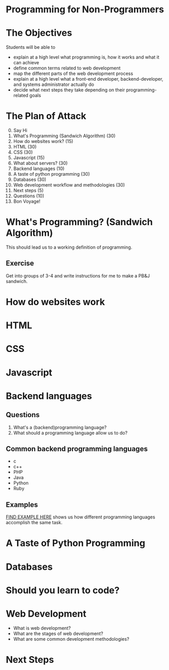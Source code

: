 # Programming for Non-Programmers

# The Objectives
Students will be able to
- explain at a high level what programming is, how it works and what it can achieve
- define common terms related to web development
- map the different parts of the web development process
- explain at a high level what a front-end developer, backend-developer, and systems administrator actually do
- decide what next steps they take depending on their programming-related goals

# The Plan of Attack
0. Say Hi
1. What's Programming (Sandwich Algorithm) (30)
2. How do websites work? (15)
3. HTML (30)
4. CSS (30)
5. Javascript (15)
6. What about servers? (30)
7. Backend languages (10)
8. A taste of python programming (30)
9. Databases (30)
10. Web development workflow and methodologies (30)
11. Next steps (5)
12. Questions (10)
13. Bon Voyage!

# What's Programming? (Sandwich Algorithm)
This should lead us to a working definition of programming.

## Exercise
Get into groups of 3-4 and write instructions for me to make a PB&J sandwich.

# How do websites work

# HTML

# CSS

# Javascript

# Backend languages
## Questions
1. What's a (backend)programming language?
2. What should a programming language allow us to do?

## Common backend programming languages
- c
- c++
- PHP
- Java
- Python
- Ruby

## Examples
[FIND EXAMPLE HERE]() shows us how different programming languages accomplish the same task.

# A Taste of Python Programming

# Databases

# Should you learn to code?

# Web Development
- What is web development?
- What are the stages of web development?
- What are some common development methodologies?

#

# Next Steps
